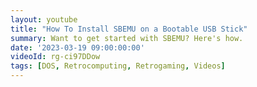 ```yaml
---
layout: youtube
title: "How To Install SBEMU on a Bootable USB Stick"
summary: Want to get started with SBEMU? Here's how.
date: '2023-03-19 09:00:00:00'
videoId: rg-ci97DDow
tags: [DOS, Retrocomputing, Retrogaming, Videos]
---
```


